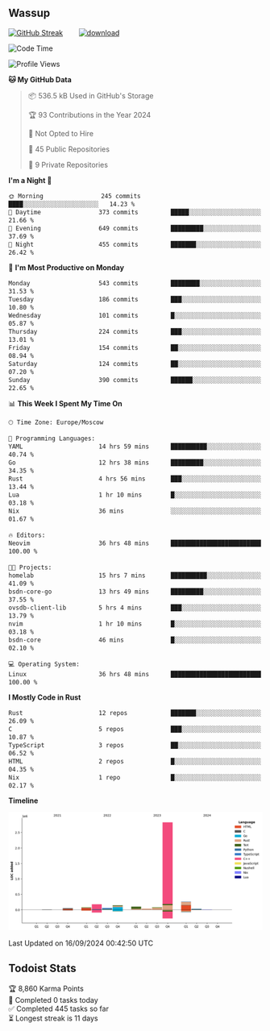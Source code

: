 ## Wassup

<!--
-->

[![GitHub Streak](http://github-readme-streak-stats.herokuapp.com?user=archeoss&theme=shades-of-purple&hide_border=true&date_format=j%20M%5B%20Y%5D)](https://git.io/streak-stats)&nbsp;&nbsp;&nbsp;&nbsp;&nbsp;&nbsp;&nbsp;&nbsp;[![download](https://user-images.githubusercontent.com/68448737/147796309-d8b65b1d-4dde-40d9-b03a-2b42aaa6cd43.jpeg)
](http://bmstu.ru/)

<!--START_SECTION:waka-->
![Code Time](http://img.shields.io/badge/Code%20Time-3%2C245%20hrs%2043%20mins-blue)

![Profile Views](http://img.shields.io/badge/Profile%20Views-0-blue)

**🐱 My GitHub Data** 

> 📦 536.5 kB Used in GitHub's Storage 
 > 
> 🏆 93 Contributions in the Year 2024
 > 
> 🚫 Not Opted to Hire
 > 
> 📜 45 Public Repositories 
 > 
> 🔑 9 Private Repositories 
 > 
**I'm a Night 🦉** 

```text
🌞 Morning                245 commits         ████░░░░░░░░░░░░░░░░░░░░░   14.23 % 
🌆 Daytime                373 commits         █████░░░░░░░░░░░░░░░░░░░░   21.66 % 
🌃 Evening                649 commits         █████████░░░░░░░░░░░░░░░░   37.69 % 
🌙 Night                  455 commits         ███████░░░░░░░░░░░░░░░░░░   26.42 % 
```
📅 **I'm Most Productive on Monday** 

```text
Monday                   543 commits         ████████░░░░░░░░░░░░░░░░░   31.53 % 
Tuesday                  186 commits         ███░░░░░░░░░░░░░░░░░░░░░░   10.80 % 
Wednesday                101 commits         █░░░░░░░░░░░░░░░░░░░░░░░░   05.87 % 
Thursday                 224 commits         ███░░░░░░░░░░░░░░░░░░░░░░   13.01 % 
Friday                   154 commits         ██░░░░░░░░░░░░░░░░░░░░░░░   08.94 % 
Saturday                 124 commits         ██░░░░░░░░░░░░░░░░░░░░░░░   07.20 % 
Sunday                   390 commits         ██████░░░░░░░░░░░░░░░░░░░   22.65 % 
```


📊 **This Week I Spent My Time On** 

```text
🕑︎ Time Zone: Europe/Moscow

💬 Programming Languages: 
YAML                     14 hrs 59 mins      ██████████░░░░░░░░░░░░░░░   40.74 % 
Go                       12 hrs 38 mins      █████████░░░░░░░░░░░░░░░░   34.35 % 
Rust                     4 hrs 56 mins       ███░░░░░░░░░░░░░░░░░░░░░░   13.44 % 
Lua                      1 hr 10 mins        █░░░░░░░░░░░░░░░░░░░░░░░░   03.18 % 
Nix                      36 mins             ░░░░░░░░░░░░░░░░░░░░░░░░░   01.67 % 

🔥 Editors: 
Neovim                   36 hrs 48 mins      █████████████████████████   100.00 % 

🐱‍💻 Projects: 
homelab                  15 hrs 7 mins       ██████████░░░░░░░░░░░░░░░   41.09 % 
bsdn-core-go             13 hrs 49 mins      █████████░░░░░░░░░░░░░░░░   37.55 % 
ovsdb-client-lib         5 hrs 4 mins        ███░░░░░░░░░░░░░░░░░░░░░░   13.79 % 
nvim                     1 hr 10 mins        █░░░░░░░░░░░░░░░░░░░░░░░░   03.18 % 
bsdn-core                46 mins             █░░░░░░░░░░░░░░░░░░░░░░░░   02.10 % 

💻 Operating System: 
Linux                    36 hrs 48 mins      █████████████████████████   100.00 % 
```

**I Mostly Code in Rust** 

```text
Rust                     12 repos            ███████░░░░░░░░░░░░░░░░░░   26.09 % 
C                        5 repos             ███░░░░░░░░░░░░░░░░░░░░░░   10.87 % 
TypeScript               3 repos             ██░░░░░░░░░░░░░░░░░░░░░░░   06.52 % 
HTML                     2 repos             █░░░░░░░░░░░░░░░░░░░░░░░░   04.35 % 
Nix                      1 repo              █░░░░░░░░░░░░░░░░░░░░░░░░   02.17 % 
```



**Timeline**

![Lines of Code chart](https://raw.githubusercontent.com/archeoss/archeoss/master/assets/bar_graph.png)


 Last Updated on 16/09/2024 00:42:50 UTC
<!--END_SECTION:waka-->

## Todoist Stats

<!-- TODO-IST:START -->
🏆  8,860 Karma Points           
🌸  Completed 0 tasks today           
✅  Completed 445 tasks so far           
⏳  Longest streak is 11 days
<!-- TODO-IST:END -->
